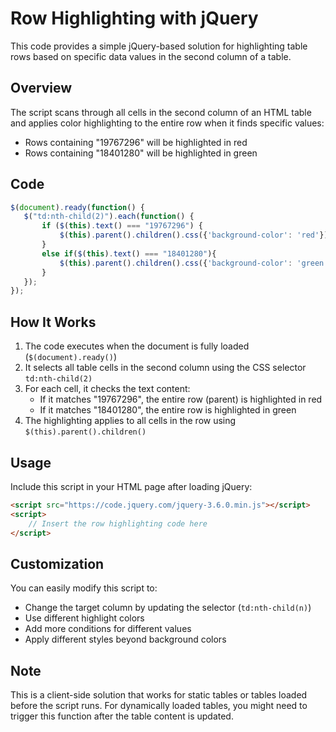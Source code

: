 # Row Highlighting with jQuery

This code provides a simple jQuery-based solution for highlighting table rows based on specific data values in the second column of a table.

## Overview

The script scans through all cells in the second column of an HTML table and applies color highlighting to the entire row when it finds specific values:
- Rows containing "19767296" will be highlighted in red
- Rows containing "18401280" will be highlighted in green

## Code

```javascript
$(document).ready(function() {
   $("td:nth-child(2)").each(function() {
       if ($(this).text() === "19767296") {
           $(this).parent().children().css({'background-color': 'red'});
       }
       else if($(this).text() === "18401280"){
           $(this).parent().children().css({'background-color': 'green'});
       }
   });
});
```

## How It Works

1. The code executes when the document is fully loaded (`$(document).ready()`)
2. It selects all table cells in the second column using the CSS selector `td:nth-child(2)`
3. For each cell, it checks the text content:
   - If it matches "19767296", the entire row (parent) is highlighted in red
   - If it matches "18401280", the entire row is highlighted in green
4. The highlighting applies to all cells in the row using `$(this).parent().children()`

## Usage

Include this script in your HTML page after loading jQuery:

```html
<script src="https://code.jquery.com/jquery-3.6.0.min.js"></script>
<script>
    // Insert the row highlighting code here
</script>
```

## Customization

You can easily modify this script to:
- Change the target column by updating the selector (`td:nth-child(n)`)
- Use different highlight colors
- Add more conditions for different values
- Apply different styles beyond background colors

## Note

This is a client-side solution that works for static tables or tables loaded before the script runs. For dynamically loaded tables, you might need to trigger this function after the table content is updated.
